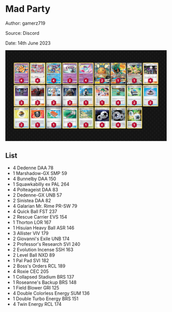 # Mad Party

Author: gamerz719

Source: Discord

Date: 14th June 2023

![decklist](../../images/PAL/Mad%20Party/1-%20Mad%20Party.png)

## List

* 4 Dedenne DAA 78
* 1 Marshadow-GX SMP 59
* 4 Bunnelby DAA 150
* 1 Squawkabilly ex PAL 264
* 4 Polteageist DAA 83
* 2 Dedenne-GX UNB 57
* 2 Sinistea DAA 82
* 4 Galarian Mr. Rime PR-SW 79
* 4 Quick Ball FST 237
* 2 Rescue Carrier EVS 154
* 1 Thorton LOR 167
* 1 Hisuian Heavy Ball ASR 146
* 3 Allister VIV 179
* 2 Giovanni's Exile UNB 174
* 2 Professor's Research SVI 240
* 2 Evolution Incense SSH 163
* 2 Level Ball NXD 89
* 1 Pal Pad SVI 182
* 2 Boss's Orders RCL 189
* 4 Roxie CEC 205
* 1 Collapsed Stadium BRS 137
* 1 Roseanne's Backup BRS 148
* 1 Field Blower GRI 125
* 4 Double Colorless Energy SUM 136
* 1 Double Turbo Energy BRS 151
* 4 Twin Energy RCL 174
